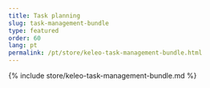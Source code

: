 ```yaml
---
title: Task planning
slug: task-management-bundle
type: featured
order: 60
lang: pt
permalink: /pt/store/keleo-task-management-bundle.html
---
```


{% include store/keleo-task-management-bundle.md %}
